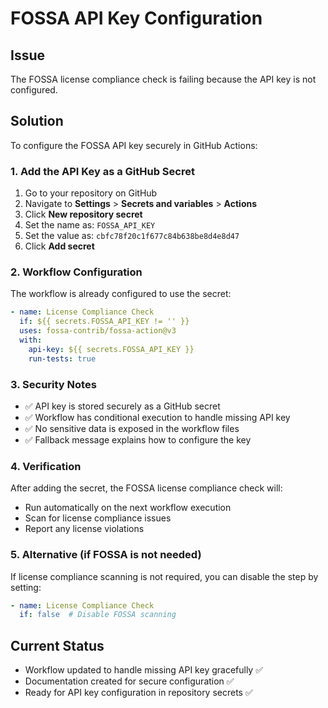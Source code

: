 # FOSSA API Key Configuration

## Issue
The FOSSA license compliance check is failing because the API key is not configured.

## Solution
To configure the FOSSA API key securely in GitHub Actions:

### 1. Add the API Key as a GitHub Secret

1. Go to your repository on GitHub
2. Navigate to **Settings** > **Secrets and variables** > **Actions**
3. Click **New repository secret**
4. Set the name as: `FOSSA_API_KEY`
5. Set the value as: `cbfc78f20c1f677c84b638be8d4e8d47`
6. Click **Add secret**

### 2. Workflow Configuration
The workflow is already configured to use the secret:

```yaml
- name: License Compliance Check
  if: ${{ secrets.FOSSA_API_KEY != '' }}
  uses: fossa-contrib/fossa-action@v3
  with:
    api-key: ${{ secrets.FOSSA_API_KEY }}
    run-tests: true
```

### 3. Security Notes
- ✅ API key is stored securely as a GitHub secret
- ✅ Workflow has conditional execution to handle missing API key
- ✅ No sensitive data is exposed in the workflow files
- ✅ Fallback message explains how to configure the key

### 4. Verification
After adding the secret, the FOSSA license compliance check will:
- Run automatically on the next workflow execution
- Scan for license compliance issues
- Report any license violations

### 5. Alternative (if FOSSA is not needed)
If license compliance scanning is not required, you can disable the step by setting:
```yaml
- name: License Compliance Check
  if: false  # Disable FOSSA scanning
```

## Current Status
- Workflow updated to handle missing API key gracefully ✅
- Documentation created for secure configuration ✅
- Ready for API key configuration in repository secrets ✅